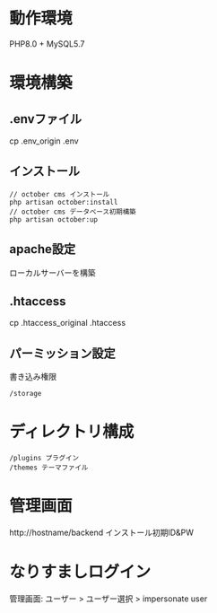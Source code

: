 # 動作環境
PHP8.0 + MySQL5.7

# 環境構築

## .envファイル

cp .env_origin .env


## インストール

```
// october cms インストール
php artisan october:install
// october cms データベース初期構築
php artisan october:up
```

## apache設定
ローカルサーバーを構築

## .htaccess
cp .htaccess_original .htaccess

## パーミッション設定

書き込み権限
```
/storage 
```

# ディレクトリ構成

~~~
/plugins プラグイン
/themes テーマファイル
~~~


# 管理画面
http://hostname/backend
インストール初期ID&PW

# なりすましログイン
管理画面: ユーザー > ユーザー選択 > impersonate user

